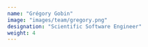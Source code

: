 ```yaml
---
name: "Grégory Gobin"
image: "images/team/gregory.png"
designation: "Scientific Software Engineer"
weight: 4
---
```

